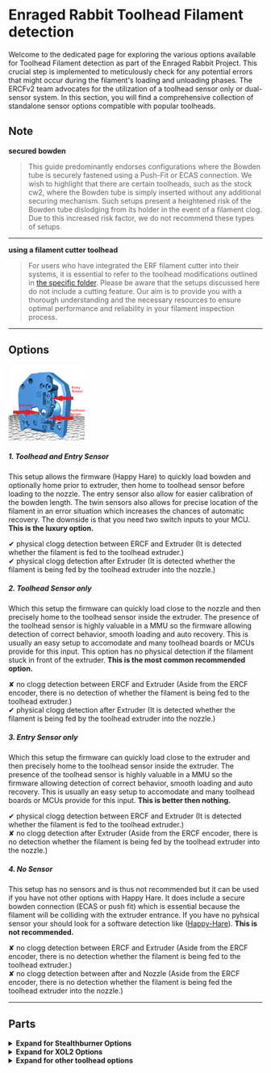 # Enraged Rabbit Toolhead Filament detection

Welcome to the dedicated page for exploring the various options available for Toolhead Filament detection as part of the Enraged Rabbit Project. This crucial step is implemented to meticulously check for any potential errors that might occur during the filament's loading and unloading phases. The ERCFv2 team advocates for the utilization of a toolhead sensor only or dual-sensor system. In this section, you will find a comprehensive collection of standalone sensor options compatible with popular toolheads.

## Note
**secured bowden**
> This guide predominantly endorses configurations where the Bowden tube is securely fastened using a Push-Fit or ECAS connection. We wish to highlight that there are certain toolheads, such as the stock cw2, where the Bowden tube is simply inserted without any additional securing mechanism. Such setups present a heightened risk of the Bowden tube dislodging from its holder in the event of a filament clog. Due to this increased risk factor, we do not recommend these types of setups.
---
**using a filament cutter toolhead**
> For users who have integrated the ERF filament cutter into their systems, it is essential to refer to the toolhead modifications outlined in [the specific folder](../ERF_Filament_Cutter). Please be aware that the setups discussed here do not include a cutting feature. Our aim is to provide you with a thorough understanding and the necessary resources to ensure optimal performance and reliability in your filament inspection process.
---

## Options

<td><img src="./Assets/sensor_explained.png" alt='Sensor' style='width: 30%;'></td>

##### 1. Toolhead and Entry Sensor
This setup allows the firmware (Happy Hare) to quickly load bowden and optionally home prior to extruder, then home to toolhead sensor before loading to the nozzle. The entry sensor also allow for easier calibration of the bowden length.  The twin sensors also allows for precise location of the filament in an error situation which increases the chances of automatic recovery. The downside is that you need two switch inputs to your MCU. **This is the luxury option.**  
   
✔ physical clogg detection between ERCF and Extruder (It is detected whether the filament is fed to the toolhead extruder.)  
✔ physical clogg detection after Extruder (It is detected whether the filament is being fed by the toolhead extruder into the nozzle.)  

##### 2. Toolhead Sensor only
Which this setup the firmware can quickly load close to the nozzle and then precisely home to the toolhead sensor inside the extruder. The presence of the toolhead sensor is highly valuable in a MMU so the firmware allowing detection of correct behavior, smooth loading and auto recovery. This is usually an easy setup to accomodate and many toolhead boards or MCUs provide for this input. This option has no physical detection if the filament stuck in front of the extruder. **This is the most common recommended option.**  
  
✘ no clogg detection  between ERCF and Extruder (Aside from the ERCF encoder, there is no detection of whether the filament is being fed to the toolhead extruder.)  
✔ physical clogg detection after Extruder (It is detected whether the filament is being fed by the toolhead extruder into the nozzle.)  


##### 3. Entry Sensor only
Which this setup the firmware can quickly load close to the extruder and then precisely home to the toolhead sensor inside the extruder. The presence of the toolhead sensor is highly valuable in a MMU so the firmware allowing detection of correct behavior, smooth loading and auto recovery. This is usually an easy setup to accomodate and many toolhead boards or MCUs provide for this input. **This is better then nothing.**  
     
✔ physical clogg detection between ERCF and Extruder (It is detected whether the filament is fed to the toolhead extruder.)  
✘ no clogg detection after Extruder (Aside from the ERCF encoder, there is no detection whether the filament is being fed by the toolhead extruder into the nozzle.)  

##### 4. No Sensor
This setup has no sensors and is thus not recommended but it can be used if you have not other options with Happy Hare. It does include a secure bowden connection (ECAS or push fit) which is essential because the filament will be colliding with the extruder entrance. If you have no pyhsical sensor your should look for a software detection like ([Happy-Hare](https://github.com/moggieuk/Happy-Hare)). **This is not recommended.**  
  
✘ no clogg detection between ERCF and Extruder (Aside from the ERCF encoder, there is no detection whether the filament is being fed to the toolhead extruder.)  
✘ no clogg detection between after and Nozzle (Aside from the ERCF encoder, there is no detection whether the filament is being fed the toolhead extruder into the nozzle.)  
  
---

## Parts

<details>
<summary><strong>Expand for Stealthburner Options</strong></summary>
<table>
  <tr>
    <th>Extruder</th>
    <th>1. Toolhead &amp; Entry Sensor</th>
    <th>2. Toolhead Sensor</th>
    <th>3. Entry Sensor</th>
    <th>4. No Sensor</th>
  </tr>
  <tr>
    <td>Clockwork 2</td>
   <td> <a href="./stls/1_toolhead_entry_sensors/[a]_cw2_latch.stl">Latch</a> <br> <a href="./stls/1_toolhead_entry_sensors/cw2_body.stl">Body</a> <br> <a href="./stls/1_toolhead_entry_sensors/cw2_plate.stl">Plate</a> <br> additional items: <br> 1x ECAS <br> 2x D2F-5 <br>2x ball 5,5mm <br> 4x self tapping screw M2x10 <br> design by Petr Kašpar</a></td>
    <td> <a href="./stls/2_toolhead_sensor/cw2_body.stl">Body</a> <br> <a href="./stls/2_toolhead_sensor/[a]_cw2_latch.stl">Latch</a> <br>additional items: <br> 1x ECAS <br> 1x D2F-5 <br>1x ball 5,5mm <br> 2x self tapping screw M2x10 <br> design by Garth Snyder </td>
    <td></td>
    <td> <a href="./stls/4_no_sensor/cw2_body.stl">Body</a> <br>additional items: <br> 1x ECAS <br> design by Garth Snyder </td>
  </tr>
  <tr>
    <td>Orbiter 2</td>
    <td></td>
    <td></td>
    <td></td>
    <td></td>
  </tr>
  <tr>
    <td>LGX Lite</td>
    <td></td>
    <td></td>
    <td></td>
    <td></td>
  </tr>
  <tr>
    <td>Galileo 2</td>
    <td></td>
    <td></td>
    <td></td>
    <td></td>
  </tr>
  <tr>
    <td>other extruder</td>
    <td></td>
    <td></td>
    <td></td>
    <td></td>
  </tr>
</table>
</details>

<details>
<summary><strong>Expand for XOL2 Options</strong></summary>
<table>
  <tr>
    <th>Extruder</th>
    <th>1. Toolhead &amp; Entry Sensor</th>
    <th>2. Toolhead Sensor</th>
    <th>3. Entry Sensor</th>
    <th>4. No Sensor</th>
  </tr>
  <tr>
    <td>Clockwork 2</td>
    <td></td>
    <td></td>
    <td></td>
    <td></td>
  </tr>
  <tr>
    <td>Orbiter 2</td>
    <td></td>
    <td></td>
    <td></td>
    <td></td>
  </tr>
  <tr>
    <td>LGX Lite</td>
    <td></td>
    <td></td>
    <td></td>
    <td></td>
  </tr>
  <tr>
    <td>Galileo 2</td>
    <td></td>
    <td></td>
    <td></td>
    <td></td>
  </tr>
  <tr>
    <td>other extruder</td>
    <td></td>
    <td></td>
    <td></td>
    <td></td>
  </tr>
</table>

</details>
<details>
<summary><strong>Expand for other toolhead options</strong></summary>
<table>
  <tr>
    <th>Extruder</th>
    <th>1. Toolhead &amp; Entry Sensor</th>
    <th>2. Toolhead Sensor</th>
    <th>3. Entry Sensor</th>
    <th>4. No Sensor</th>
  </tr>
  <tr>
    <td>Clockwork 2</td>
    <td></td>
    <td></td>
    <td></td>
    <td></td>
  </tr>
  <tr>
    <td>Orbiter 2</td>
    <td></td>
    <td></td>
    <td></td>
    <td></td>
  </tr>
  <tr>
    <td>LGX Lite</td>
    <td></td>
    <td></td>
    <td></td>
    <td></td>
  </tr>
  <tr>
    <td>Galileo 2</td>
    <td></td>
    <td></td>
    <td></td>
    <td></td>
  </tr>
  <tr>
    <td>other extruder</td>
    <td></td>
    <td></td>
    <td></td>
    <td></td>
  </tr>
</table>
</details>
